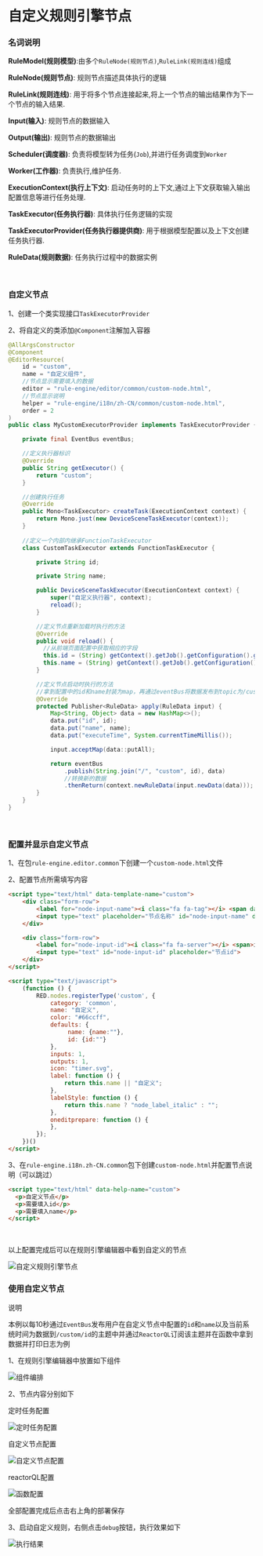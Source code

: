 # 自定义规则引擎节点

### 名词说明

**RuleModel(规则模型)**:由多个`RuleNode(规则节点)`,`RuleLink(规则连线)`组成

**RuleNode(规则节点)**: 规则节点描述具体执行的逻辑

**RuleLink(规则连线)**: 用于将多个节点连接起来,将上一个节点的输出结果作为下一个节点的输入结果.

**Input(输入)**: 规则节点的数据输入

**Output(输出)**: 规则节点的数据输出

**Scheduler(调度器)**: 负责将模型转为任务(`Job`),并进行任务调度到`Worker`

**Worker(工作器)**: 负责执行,维护任务.

**ExecutionContext(执行上下文)**: 启动任务时的上下文,通过上下文获取输入输出配置信息等进行任务处理.

**TaskExecutor(任务执行器)**: 具体执行任务逻辑的实现

**TaskExecutorProvider(任务执行器提供商)**: 用于根据模型配置以及上下文创建任务执行器.

**RuleData(规则数据)**: 任务执行过程中的数据实例

<br>

### 自定义节点

1、创建一个类实现接口<code>TaskExecutorProvider</code>

2、将自定义的类添加<code>@Component</code>注解加入容器

```java
@AllArgsConstructor
@Component
@EditorResource(
    id = "custom",
    name = "自定义组件",
    //节点显示需要填入的数据
    editor = "rule-engine/editor/common/custom-node.html",
    //节点显示说明
    helper = "rule-engine/i18n/zh-CN/common/custom-node.html",
    order = 2
)
public class MyCustomExecutorProvider implements TaskExecutorProvider {

    private final EventBus eventBus;

    //定义执行器标识
    @Override
    public String getExecutor() {
        return "custom";
    }

    //创建执行任务
    @Override
    public Mono<TaskExecutor> createTask(ExecutionContext context) {
        return Mono.just(new DeviceSceneTaskExecutor(context));
    }
	
    //定义一个内部内继承FunctionTaskExecutor
    class CustomTaskExecutor extends FunctionTaskExecutor {

        private String id;

        private String name;

        public DeviceSceneTaskExecutor(ExecutionContext context) {
            super("自定义执行器", context);
            reload();
        }

        //定义节点重新加载时执行的方法
        @Override
        public void reload() {
          //从前端页面配置中获取相应的字段
          this.id = (String) getContext().getJob().getConfiguration().get("id");
          this.name = (String) getContext().getJob().getConfiguration().get("name");
        }

        //定义节点启动时执行的方法
        //拿到配置中的id和name封装为map，再通过eventBus将数据发布到topic为/custom/id事件总线中
        @Override
        protected Publisher<RuleData> apply(RuleData input) {
            Map<String, Object> data = new HashMap<>();
            data.put("id", id);
            data.put("name", name);
            data.put("executeTime", System.currentTimeMillis());

            input.acceptMap(data::putAll);

            return eventBus
                .publish(String.join("/", "custom", id), data)
                //转换新的数据
                .thenReturn(context.newRuleData(input.newData(data)));
        }
    }
}
```

<br>

### 配置并显示自定义节点

1、在包<code>rule-engine.editor.common</code>下创建一个<code>custom-node.html</code>文件

2、配置节点所需填写内容

``` html
<script type="text/html" data-template-name="custom">
    <div class="form-row">
        <label for="node-input-name"><i class="fa fa-tag"></i> <span data-i18n="common.label.name"></span></label>
        <input type="text" placeholder="节点名称" id="node-input-name" data-i18n="[placeholder]common.label.name">
    </div>

    <div class="form-row">
        <label for="node-input-id"><i class="fa fa-server"></i> <span>id</span></label>
        <input type="text" id="node-input-id" placeholder="节点id">
    </div>
</script>

<script type="text/javascript">
    (function () {
        RED.nodes.registerType('custom', {
            category: 'common',
            name: "自定义",
            color: "#66ccff",
            defaults: {
                 name: {name:""},
                 id: {id:""}
            },
            inputs: 1,
            outputs: 1,
            icon: "timer.svg",
            label: function () {
                return this.name || "自定义";
            },
            labelStyle: function () {
                return this.name ? "node_label_italic" : "";
            },
            oneditprepare: function () {
            },
        });
    })()
</script>

```

3、在<code>rule-engine.i18n.zh-CN.common</code>包下创建<code>custom-node.html</code>并配置节点说明（可以跳过）

```html
<script type="text/html" data-help-name="custom">
  <p>自定义节点</p>
  <p>需要填入id</p>
  <p>需要填入name</p>
</script>
```

<br>

以上配置完成后可以在规则引擎编辑器中看到自定义的节点

![自定义规则引擎节点](./images/custom-node-in-rule-engine.png)

### 使用自定义节点

<div class='explanation primary'>
  <p class='explanation-title-warp'>
    <span class='iconfont icon-bangzhu explanation-icon'></span>
    <span class='explanation-title font-weight'>说明</span>
  </p>
    本例以每10秒通过<code>EventBus</code>发布用户在自定义节点中配置的<code>id</code>和<code>name</code>以及当前系统时间为数据到<code>/custom/id</code>的主题中并通过<code>ReactorQL</code>订阅该主题并在函数中拿到数据并打印日志为例
</div>

1、在规则引擎编辑器中放置如下组件

![组件编排](./images/custom-rule-engine-config.png)

2、节点内容分别如下

定时任务配置

![定时任务配置](./images/custom-cron-config.png)

自定义节点配置

![自定义节点配置](./images/custom-node-config.png)

reactorQL配置

![函数配置](./images/custom-function-config.png)

全部配置完成后点击右上角的部署保存

3、启动自定义规则，右侧点击<code>debug</code>按钮，执行效果如下

![执行结果](./images/custom-rule-engine-result.png)




